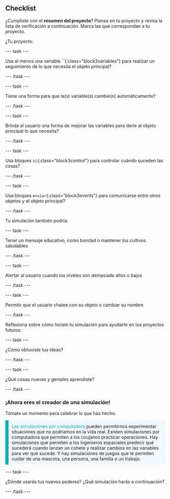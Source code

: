 ## Checklist

¿Cumpliste con el **resumen del proyecto**? Piensa en tu proyecto y revisa la lista de verificación a continuación. Marca las que correspondan a tu proyecto.

¿Tu proyecto:

--- task ---

Usa al menos una variable ``{:class="block3variables"} para realizar un seguimiento de lo que necesita el objeto principal?

--- /task ---

--- task ---

Tiene una forma para que la(s) variable(s) cambie(n) automáticamente?

--- /task ---

--- task ---

Brinda al usuario una forma de mejorar las variables para darle al objeto principal lo que necesita?

--- /task ---

--- task ---

Usa bloques `si`{:class="block3control"} para controlar cuándo suceden las cosas?

--- /task ---

--- task ---

Usa bloques `enviar`{:class="block3events"} para comunicarse entre otros objetos y el objeto principal?

--- /task ---

Tu simulación también podría:

--- task ---

Tener un mensaje educativo, como bondad o mantener los cultivos saludables

--- /task ---

--- task ---

Alertar al usuario cuando los niveles son demasiado altos o bajos

--- /task ---

--- task ---

Permitir que el usuario chatee con su objeto o cambiar su nombre

--- /task ---

Reflexiona sobre cómo hiciste tu simulación para ayudarte en tus proyectos futuros:

--- task ---

¿Cómo obtuviste tus ideas? 

<!-- free text answer, 3 characters possibly -->
--- /task ---

--- task ---

¿Qué cosas nuevas y geniales aprendiste?

<!-- free text answer, 3 characters possibly -->

--- /task ---

### ¡Ahora eres el creador de una simulación!

Tómate un momento para celebrar lo que has hecho.

<p style="border-left: solid; border-width:10px; border-color: #0faeb0; background-color: aliceblue; padding: 10px;">
<span style="color: #0faeb0">Las simulaciones por computadora</span> pueden permitirnos experimentar situaciones que no podríamos en la vida real. Existen simulaciones por computadora que permiten a los cirujanos practicar operaciones. Hay simulaciones que permiten a los ingenieros espaciales predecir qué sucederá cuando lanzan un cohete y realizar cambios en las variables para ver qué sucede. Y hay simulaciones de juegos que te permiten cuidar de una mascota, una persona, una familia o un trabajo. 
</p>

--- task ---

¿Dónde usarás tus nuevos poderes? ¿Qué simulación harás a continuación?

<!-- free text answer, 3 characters possibly -->

--- /task ---

